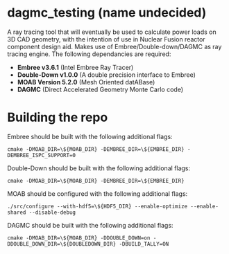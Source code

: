 # dagmc_testing (name undecided)
A ray tracing tool that will eventually be used to calculate power loads on 3D CAD geometry, with the intention of use in Nuclear Fusion reactor component design aid. Makes use of Embree/Double-down/DAGMC as ray tracing engine. The following dependancies are required:
- **Embree v3.6.1** (Intel Embree Ray Tracer)  
- **Double-Down v1.0.0** (A double precision interface to Embree) 
- **MOAB Version 5.2.0** (Mesh Oriented datABase) 
- **DAGMC** (Direct Accelerated Geometry Monte Carlo code)
# Building the repo
Embree should be built with the following additional flags:

    cmake -DMOAB_DIR=\${MOAB_DIR} -DEMBREE_DIR=\${EMBREE_DIR} -DEMBREE_ISPC_SUPPORT=0
Double-Down should be built with the following additional flags:

    cmake -DMOAB_DIR=\${MOAB_DIR} -DEMBREE_DIR=\${EMBREE_DIR}
MOAB should be configured with the following additional flags:

    ./src/configure --with-hdf5=\${HDF5_DIR} --enable-optimize --enable-shared --disable-debug
DAGMC should be built with the following additional flags:

    cmake -DMOAB_DIR=\${MOAB_DIR} -DDOUBLE_DOWN=on -DDOUBLE_DOWN_DIR=\${DOUBLEDOWN_DIR} -DBUILD_TALLY=ON

